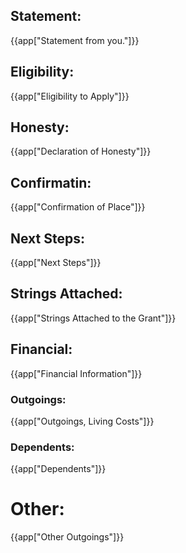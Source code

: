 ## Statement:

{{app["Statement from you."]}}


## Eligibility:

{{app["Eligibility to Apply"]}}


## Honesty:

{{app["Declaration of Honesty"]}}


## Confirmatin:

{{app["Confirmation of Place"]}}

## Next Steps:

{{app["Next Steps"]}}


## Strings Attached:

{{app["Strings Attached to the Grant"]}}


## Financial:

{{app["Financial Information"]}}

### Outgoings:

{{app["Outgoings, Living Costs"]}}

### Dependents:

{{app["Dependents"]}}

# Other:

{{app["Other Outgoings"]}}

